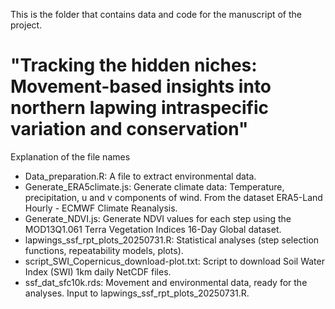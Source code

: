 This is the folder that contains data and code for the manuscript of the project.  
# "Tracking the hidden niches: Movement-based insights into northern lapwing intraspecific variation and conservation" 
 Explanation of the file names
 - Data_preparation.R: A file to extract environmental data.
 - Generate_ERA5climate.js: Generate climate data: Temperature, precipitation, u and v components of wind. From the dataset ERA5-Land Hourly - ECMWF Climate Reanalysis.
 - Generate_NDVI.js: Generate NDVI values for each step using the MOD13Q1.061 Terra Vegetation Indices 16-Day Global dataset.
 - lapwings_ssf_rpt_plots_20250731.R: Statistical analyses (step selection functions, repeatability models, plots).
 - script_SWI_Copernicus_download-plot.txt: Script to download Soil Water Index (SWI) 1km daily NetCDF files.
 - ssf_dat_sfc10k.rds: Movement and environmental data, ready for the analyses. Input to lapwings_ssf_rpt_plots_20250731.R.
